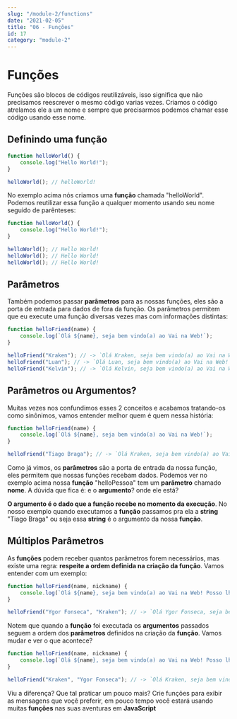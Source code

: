 ```yaml
---
slug: "/module-2/functions"
date: "2021-02-05"
title: "06 - Funções"
id: 17
category: "module-2"
---
```


# Funções

Funções são blocos de códigos reutilizáveis, isso significa que não precisamos reescrever o mesmo código varias vezes. Criamos o código atrelamos ele a um nome e sempre que precisarmos podemos chamar esse código usando esse nome.

## Definindo uma função

```javascript
function helloWorld() {
    console.log("Hello World!");
}

helloWorld(); // helloWorld!
```

No exemplo acima nós criamos uma **função** chamada "helloWorld". Podemos reutilizar essa função a qualquer momento usando seu nome seguido de parênteses:

```javascript
function helloWorld() {
    console.log("Hello World!");
}

helloWorld(); // Hello World!
helloWorld(); // Hello World!
helloWorld(); // Hello World!
```

## Parâmetros

Também podemos passar **parâmetros** para as nossas funções, eles são a porta de entrada para dados de fora da função. Os parâmetros permitem que eu execute uma função diversas vezes mas com informações distintas:

```javascript
function helloFriend(name) {
    console.log(`Olá ${name}, seja bem vindo(a) ao Vai na Web!`);
}

helloFriend("Kraken"); // -> `Olá Kraken, seja bem vindo(a) ao Vai na Web!`
helloFriend("Luan"); // -> `Olá Luan, seja bem vindo(a) ao Vai na Web!`
helloFriend("Kelvin"); // -> `Olá Kelvin, seja bem vindo(a) ao Vai na Web!`
```

## Parâmetros ou Argumentos?

Muitas vezes nos confundimos esses 2 conceitos e acabamos tratando-os como sinônimos, vamos entender melhor quem é quem nessa história:

```javascript
function helloFriend(name) {
    console.log(`Olá ${name}, seja bem vindo(a) ao Vai na Web!`);
}

helloFriend("Tiago Braga"); // -> `Olá Kraken, seja bem vindo(a) ao Vai na Web!`
```

Como já vimos, os **parâmetros** são a porta de entrada da nossa função, eles permitem que nossas funções recebam dados. Podemos ver no exemplo acima nossa **função** "helloPessoa" tem um **parâmetro** chamado **nome**. A dúvida que fica é: e o **argumento**? onde ele está?

**O argumento é o dado que a função recebe no momento da execução**. No nosso exemplo quando executamos a **função** passamos pra ela a **string** "Tiago Braga" ou seja essa **string** é o argumento da nossa **função**.

## Múltiplos Parâmetros

As **funções** podem receber quantos parâmetros forem necessários, mas existe uma regra: **respeite a ordem definida na criação da função**. Vamos entender com um exemplo:

```javascript
function helloFriend(name, nickname) {
    console.log(`Olá ${name}, seja bem vindo(a) ao Vai na Web! Posso lhe chamar de ${nickname}?`);
}

helloFriend("Ygor Fonseca", "Kraken"); // -> `Olá Ygor Fonseca, seja bem vindo(a) ao Vai na Web! Posso lhe chamar de Kraken?`
```

Notem que quando a **função** foi executada os **argumentos** passados seguem a ordem dos **parâmetros** definidos na criação da **função**. Vamos mudar e ver o que acontece?

```javascript
function helloFriend(name, nickname) {
    console.log(`Olá ${name}, seja bem vindo(a) ao Vai na Web! Posso lhe chamar de ${nickname}?`);
}

helloFriend("Kraken", "Ygor Fonseca"); // -> `Olá Kraken, seja bem vindo(a) ao Vai na Web! Posso lhe chamar de Ygor Fonseca?`
```

Viu a diferença? Que tal praticar um pouco mais? Crie funções para exibir as mensagens que voçê preferir, em pouco tempo você estará usando muitas **funções** nas suas aventuras em **JavaScript**
